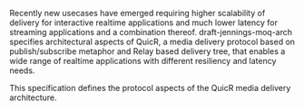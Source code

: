 
Recently new usecases have emerged requiring higher scalability of 
delivery for interactive realtime applications and much lower latency 
for streaming applications and a combination thereof.
draft-jennings-moq-arch specifies architectural aspects of
QuicR, a media delivery protocol based on publish/subscribe metaphor
and Relay based delivery tree, that enables a wide range 
of realtime applications with different resiliency and latency needs.

This specification defines the protocol aspects of the QuicR media
delivery architecture.
